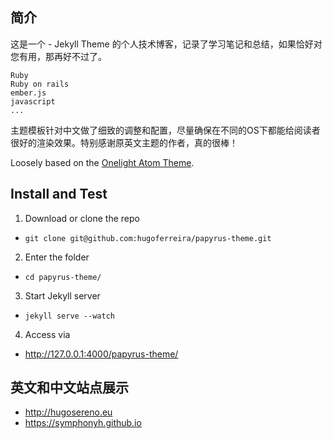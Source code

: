 ## 简介 
这是一个 - Jekyll Theme 的个人技术博客，记录了学习笔记和总结，如果恰好对您有用，那再好不过了。
```
Ruby
Ruby on rails
ember.js
javascript
...
```
主题模板针对中文做了细致的调整和配置，尽量确保在不同的OS下都能给阅读者很好的渲染效果。特别感谢原英文主题的作者，真的很棒！

Loosely based on the [Onelight Atom Theme](https://github.com/atom/one-light-ui).

## Install and Test

1. Download or clone the repo
  - `git clone git@github.com:hugoferreira/papyrus-theme.git`
2. Enter the folder
  - `cd papyrus-theme/`
3. Start Jekyll server
  - `jekyll serve --watch`
4. Access via
  - http://127.0.0.1:4000/papyrus-theme/

## 英文和中文站点展示

- http://hugosereno.eu
- https://symphonyh.github.io 

